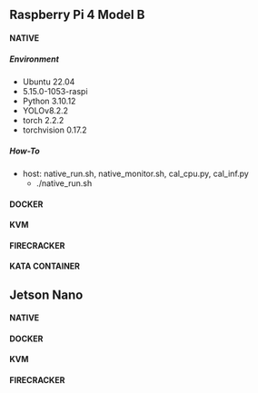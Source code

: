 ## Raspberry Pi 4 Model B
#### NATIVE
##### Environment
- Ubuntu 22.04
- 5.15.0-1053-raspi
- Python 3.10.12
- YOLOv8.2.2
- torch 2.2.2
- torchvision 0.17.2
##### How-To
- host: native_run.sh, native_monitor.sh, cal_cpu.py, cal_inf.py
  - ./native_run.sh
 
#### DOCKER
#### KVM
#### FIRECRACKER
#### KATA CONTAINER

## Jetson Nano
#### NATIVE
#### DOCKER
#### KVM
#### FIRECRACKER
